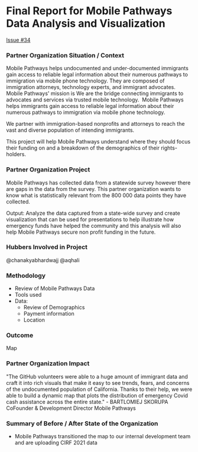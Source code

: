 # Final Report for Mobile Pathways Data Analysis and Visualization

[Issue #34](https://github.com/github/SI-skills-based-volunteering/issues/34)

### Partner Organization Situation / Context
 Mobile Pathways helps undocumented and under-documented immigrants gain access to reliable legal information about their numerous pathways to immigration via mobile phone technology. They are composed of immigration attorneys, technology experts, and immigrant advocates. Mobile Pathways' mission is We are the bridge connecting immigrants to advocates and services via trusted mobile technology.
‍
Mobile Pathways helps immigrants gain access to reliable legal information about their numerous pathways to immigration via mobile phone technology.

We partner with immigration-based nonprofits and attorneys to reach the vast and diverse population of intending immigrants.

This project will help Mobile Pathways understand where they should focus their funding on and a breakdown of the demographics of their rights-holders. 

### Partner Organization Project
Mobile Pathways has collected data from a statewide survey however there are gaps in the data from the survey. This partner organization wants to know what is statistically relevant from the 800 000 data points they have collected.

Output: Analyze the data captured from a state-wide survey and create visualization that can be used for presentations to help illustrate how emergency funds have helped the community and this analysis will also help Mobile Pathways secure non profit funding in the future.

### Hubbers Involved in Project
@chanakyabhardwajj 
@aqhali 

### Methodology 
- Review of Mobile Pathways Data
- Tools used
- Data:
     - Review of Demographics
     - Payment information
     - Location



### Outcome 
Map

### Partner Organization Impact 
"The GitHub volunteers were able to a huge amount of immigrant data and craft it into rich visuals that make it easy to see trends, fears, and concerns of the undocumented population of California. Thanks to their help, we were able to build a dynamic map that plots the distribution of emergency Covid cash assistance across the entire state." - BARTLOMIEJ SKORUPA
CoFounder & Development Director
Mobile Pathways



### Summary of Before / After State of the Organization
- Mobile Pathways transitioned the map to our internal development team and are uploading CIRF 2021 data 
